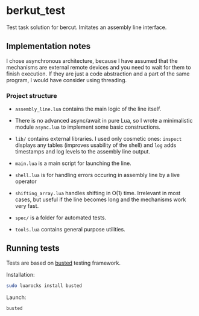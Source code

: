 # berkut_test

Test task solution for bercut. Imitates an assembly line interface.

## Implementation notes

I chose asynchronous architecture, because I have assumed that the mechanisms are external remote devices and you 
need to wait for them to finish execution. If they are just a code abstraction and a part of the same program, I 
would have consider using threading.

### Project structure

- `assembly_line.lua` contains the main logic of the line itself.

- There is no advanced async/await in pure Lua, so I wrote a minimalistic module `async.lua` to implement some basic
constructions.

- `lib/` contains external libraries. I used only cosmetic ones: `inspect` displays any tables (improves usability of the shell) and `log` adds timestamps and log levels to the assembly line output.

- `main.lua` is a main script for launching the line.

- `shell.lua` is for handling errors occuring in assembly line by a live operator

- `shifting_array.lua` handles shifting in O(1) time. Irrelevant in most cases, but useful if the line becomes long and the mechanisms work very fast.

- `spec/` is a folder for automated tests.

- `tools.lua` contains general purpose utilities.

## Running tests

Tests are based on [busted](https://lunarmodules.github.io/busted/) testing framework.

Installation:

```bash
sudo luarocks install busted
```

Launch:

```bash
busted
```
